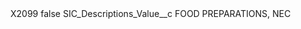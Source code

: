 <?xml version="1.0" encoding="UTF-8"?>
<CustomMetadata xmlns="http://soap.sforce.com/2006/04/metadata" xmlns:xsi="http://www.w3.org/2001/XMLSchema-instance" xmlns:xsd="http://www.w3.org/2001/XMLSchema">
    <label>X2099</label>
    <protected>false</protected>
    <values>
        <field>SIC_Descriptions_Value__c</field>
        <value xsi:type="xsd:string">FOOD PREPARATIONS, NEC</value>
    </values>
</CustomMetadata>
